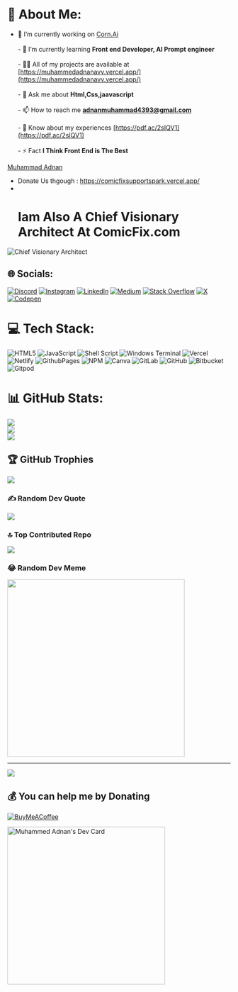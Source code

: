 # 💫 About Me:
- 🔭 I’m currently working on [Corn.Ai](https://github.com/muhammedadnanv/Corn.ai.git)<br><br>- 🌱 I’m currently learning **Front end Developer, AI Prompt engineer**<br><br>- 👨‍💻 All of my projects are available at [https://muhammedadnanavv.vercel.app/](https://muhammedadnanavv.vercel.app/)<br><br>- 💬 Ask me about **Html,Css,jaavascript**<br><br>- 📫 How to reach me **adnanmuhammad4393@gmail.com**<br><br>- 📄 Know about my experiences [https://pdf.ac/2sIQV1](https://pdf.ac/2sIQV1)<br><br>- ⚡ Fact **I Think Front End is The Best**
<div class="badge-base LI-profile-badge" data-locale="en_US" data-size="medium" data-theme="light" data-type="VERTICAL" data-vanity="muhammedadnanvv" data-version="v1"><a class="badge-base__link LI-simple-link" href="https://in.linkedin.com/in/muhammedadnanvv/en?trk=profile-badge">Muhammad Adnan</a></div>
              
- Donate Us thgough : https://comicfixsupportspark.vercel.app/
- <br> <h1> Iam Also A  Chief Visionary Architect At ComicFix.com </h1>


      



![Chief Visionary Architect](https://i.postimg.cc/h4VCqvkt/3dgifmaker81406.gif)


## 🌐 Socials:
[![Discord](https://img.shields.io/badge/Discord-%237289DA.svg?logo=discord&logoColor=white)](https://discord.gg/https://discord.gg/MYaRxt7u) [![Instagram](https://img.shields.io/badge/Instagram-%23E4405F.svg?logo=Instagram&logoColor=white)](https://instagram.com/its_adnan_are) [![LinkedIn](https://img.shields.io/badge/LinkedIn-%230077B5.svg?logo=linkedin&logoColor=white)](https://linkedin.com/in/muhammedadnanvv) [![Medium](https://img.shields.io/badge/Medium-12100E?logo=medium&logoColor=white)](https://medium.com/@@adnanmuhammad4393) [![Stack Overflow](https://img.shields.io/badge/-Stackoverflow-FE7A16?logo=stack-overflow&logoColor=white)](https://stackoverflow.com/users/muhammad-adnan) [![X](https://img.shields.io/badge/X-black.svg?logo=X&logoColor=white)](https://x.com/adnanvv73611) [![Codepen](https://img.shields.io/badge/Codepen-000000?style=for-the-badge&logo=codepen&logoColor=white)](https://codepen.io/muhammedadnanv) 

# 💻 Tech Stack:
![HTML5](https://img.shields.io/badge/html5-%23E34F26.svg?style=for-the-badge&logo=html5&logoColor=white) ![JavaScript](https://img.shields.io/badge/javascript-%23323330.svg?style=for-the-badge&logo=javascript&logoColor=%23F7DF1E) ![Shell Script](https://img.shields.io/badge/shell_script-%23121011.svg?style=for-the-badge&logo=gnu-bash&logoColor=white) ![Windows Terminal](https://img.shields.io/badge/Windows%20Terminal-%234D4D4D.svg?style=for-the-badge&logo=windows-terminal&logoColor=white) ![Vercel](https://img.shields.io/badge/vercel-%23000000.svg?style=for-the-badge&logo=vercel&logoColor=white) ![Netlify](https://img.shields.io/badge/netlify-%23000000.svg?style=for-the-badge&logo=netlify&logoColor=#00C7B7) ![GithubPages](https://img.shields.io/badge/github%20pages-121013?style=for-the-badge&logo=github&logoColor=white) ![NPM](https://img.shields.io/badge/NPM-%23CB3837.svg?style=for-the-badge&logo=npm&logoColor=white) ![Canva](https://img.shields.io/badge/Canva-%2300C4CC.svg?style=for-the-badge&logo=Canva&logoColor=white) ![GitLab](https://img.shields.io/badge/gitlab-%23181717.svg?style=for-the-badge&logo=gitlab&logoColor=white) ![GitHub](https://img.shields.io/badge/github-%23121011.svg?style=for-the-badge&logo=github&logoColor=white) ![Bitbucket](https://img.shields.io/badge/bitbucket-%230047B3.svg?style=for-the-badge&logo=bitbucket&logoColor=white) ![Gitpod](https://img.shields.io/badge/gitpod-f06611.svg?style=for-the-badge&logo=gitpod&logoColor=white)
# 📊 GitHub Stats:
![](https://github-readme-stats.vercel.app/api?username=muhammedadnanv&theme=dark&hide_border=false&include_all_commits=true&count_private=true)<br/>
![](https://github-readme-streak-stats.herokuapp.com/?user=muhammedadnanv&theme=dark&hide_border=false)<br/>
![](https://github-readme-stats.vercel.app/api/top-langs/?username=muhammedadnanv&theme=dark&hide_border=false&include_all_commits=true&count_private=true&layout=compact)

## 🏆 GitHub Trophies
![](https://github-profile-trophy.vercel.app/?username=muhammedadnanv&theme=matrix&no-frame=false&no-bg=false&margin-w=4)

### ✍️ Random Dev Quote
![](https://quotes-github-readme.vercel.app/api?type=horizontal&theme=gruvbox)

### 🔝 Top Contributed Repo
![](https://github-contributor-stats.vercel.app/api?username=muhammedadnanv&limit=5&theme=tokyonight&combine_all_yearly_contributions=true)


### 😂 Random Dev Meme
<img src='https://memer-new.vercel.app/' style="height: 400px;"/>

---
[![](https://visitcount.itsvg.in/api?id=muhammedadnanv&icon=1&color=1)](https://visitcount.itsvg.in)

  ## 💰 You can help me by Donating
  [![BuyMeACoffee](https://img.shields.io/badge/Buy%20Me%20a%20Coffee-ffdd00?style=for-the-badge&logo=buy-me-a-coffee&logoColor=black)](https://buymeacoffee.com/muhammedadan) 

   
<!-- Proudly created with GPRM ( https://gprm.itsvg.in ) -->
<a href="https://app.daily.dev/muhammedadnan"><img src="https://api.daily.dev/devcards/v2/a1vw69ngA8neS8zsueXcc.png?type=default&r=77i" width="356" alt="Muhammed Adnan's Dev Card"/></a>
